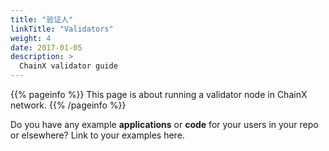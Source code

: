 ```yaml
---
title: "验证人"
linkTitle: "Validators"
weight: 4
date: 2017-01-05
description: >
  ChainX validator guide
---
```


{{% pageinfo %}}
This page is about running a validator node in ChainX network.
{{% /pageinfo %}}

Do you have any example **applications** or **code** for your users in your repo or elsewhere? Link to your examples here.


